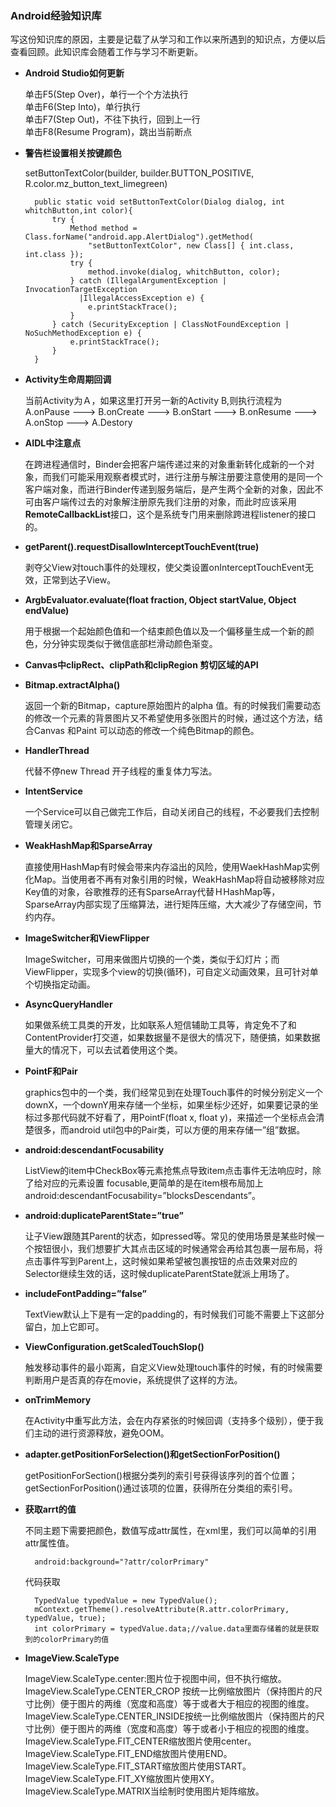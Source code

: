### Android经验知识库

写这份知识库的原因，主要是记载了从学习和工作以来所遇到的知识点，方便以后查看回顾。此知识库会随着工作与学习不断更新。

* **Android Studio如何更新**

  单击F5(Step Over)，单行一个个方法执行  
  单击F6(Step Into)，单行执行  
  单击F7(Step Out)，不往下执行，回到上一行  
  单击F8(Resume Program)，跳出当前断点
    
* **警告栏设置相关按键颜色**

	setButtonTextColor(builder, builder.BUTTON_POSITIVE, R.color.mz_button_text_limegreen)


	    public static void setButtonTextColor(Dialog dialog, int whitchButton,int color){
        	try {
            	Method method = Class.forName("android.app.AlertDialog").getMethod(
                    "setButtonTextColor", new Class[] { int.class, int.class });
            	try {
                	method.invoke(dialog, whitchButton, color);
            	} catch (IllegalArgumentException | InvocationTargetException
            	  |IllegalAccessException e) {
                	e.printStackTrace();
            	}
        	} catch (SecurityException | ClassNotFoundException | NoSuchMethodException e) {
            	e.printStackTrace();
        	}
    	}
    	
* **Activity生命周期回调**

	当前Activity为Ａ，如果这里打开另一新的Activity B,则执行流程为 A.onPause ---> B.onCreate ---> B.onStart ---> B.onResume ---> A.onStop ---> A.Destory
	
* **AIDL中注意点**

	在跨进程通信时，Binder会把客户端传递过来的对象重新转化成新的一个对象，而我们可能采用观察者模式时，进行注册与解注册要注意使用的是同一个客户端对象，而进行Binder传递到服务端后，是产生两个全新的对象，因此不可由客户端传过去的对象解注册原先我们注册的对象，而此时应该采用**RemoteCallbackList**接口，这个是系统专门用来删除跨进程listener的接口的。
	

* **getParent().requestDisallowInterceptTouchEvent(true)**

	剥夺父View对touch事件的处理权，使父类设置onInterceptTouchEvent无效，正常到达子View。
	
* **ArgbEvaluator.evaluate(float fraction, Object startValue, Object endValue)**

	用于根据一个起始颜色值和一个结束颜色值以及一个偏移量生成一个新的颜色，分分钟实现类似于微信底部栏滑动颜色渐变。
	
* **Canvas中clipRect、clipPath和clipRegion 剪切区域的API**

* **Bitmap.extractAlpha()**

	返回一个新的Bitmap，capture原始图片的alpha 值。有的时候我们需要动态的修改一个元素的背景图片又不希望使用多张图片的时候，通过这个方法，结合Canvas 和Paint 可以动态的修改一个纯色Bitmap的颜色。
	
* **HandlerThread**

	代替不停new Thread 开子线程的重复体力写法。
	
* **IntentService**

	一个Service可以自己做完工作后，自动关闭自己的线程，不必要我们去控制管理关闭它。
	
* **WeakHashMap和SparseArray**

	直接使用HashMap有时候会带来内存溢出的风险，使用WaekHashMap实例化Map。当使用者不再有对象引用的时候，WeakHashMap将自动被移除对应Key值的对象，谷歌推荐的还有SparseArray代替ＨHashMap等，SparseArray内部实现了压缩算法，进行矩阵压缩，大大减少了存储空间，节约内存。
	
* **ImageSwitcher和ViewFlipper**

	ImageSwitcher，可用来做图片切换的一个类，类似于幻灯片；而ViewFlipper，实现多个view的切换(循环)，可自定义动画效果，且可针对单个切换指定动画。
	
* **AsyncQueryHandler**

	如果做系统工具类的开发，比如联系人短信辅助工具等，肯定免不了和ContentProvider打交道，如果数据量不是很大的情况下，随便搞，如果数据量大的情况下，可以去试着使用这个类。
	
* **PointF和Pair**

	graphics包中的一个类，我们经常见到在处理Touch事件的时候分别定义一个downX，一个downY用来存储一个坐标，如果坐标少还好，如果要记录的坐标过多那代码就不好看了，用PointF(float x, float y)，来描述一个坐标点会清楚很多，而android util包中的Pair类，可以方便的用来存储一”组”数据。
	
* **android:descendantFocusability**

	ListView的item中CheckBox等元素抢焦点导致item点击事件无法响应时，除了给对应的元素设置 focusable,更简单的是在item根布局加上android:descendantFocusability=”blocksDescendants”。
	
* **android:duplicateParentState=”true”**

	让子View跟随其Parent的状态，如pressed等。常见的使用场景是某些时候一个按钮很小，我们想要扩大其点击区域的时候通常会再给其包裹一层布局，将点击事件写到Parent上，这时候如果希望被包裹按钮的点击效果对应的Selector继续生效的话，这时候duplicateParentState就派上用场了。
	
* **includeFontPadding=”false”**

	TextView默认上下是有一定的padding的，有时候我们可能不需要上下这部分留白，加上它即可。
	
* **ViewConfiguration.getScaledTouchSlop()**

	触发移动事件的最小距离，自定义View处理touch事件的时候，有的时候需要判断用户是否真的存在movie，系统提供了这样的方法。
	
* **onTrimMemory**

	在Activity中重写此方法，会在内存紧张的时候回调（支持多个级别），便于我们主动的进行资源释放，避免OOM。
	
* **adapter.getPositionForSelection()和getSectionForPosition()**

	getPositionForSection()根据分类列的索引号获得该序列的首个位置；
getSectionForPosition()通过该项的位置，获得所在分类组的索引号。

* **获取arrt的值**

	不同主题下需要把颜色，数值写成attr属性，在xml里，我们可以简单的引用attr属性值。
		
		android:background="?attr/colorPrimary"
		
	代码获取
	
		TypedValue typedValue = new TypedValue();
		mContext.getTheme().resolveAttribute(R.attr.colorPrimary, typedValue, true);
		int colorPrimary = typedValue.data;//value.data里面存储着的就是获取到的colorPrimary的值
		
* **ImageView.ScaleType**

    ImageView.ScaleType.center:图片位于视图中间，但不执行缩放。   
    ImageView.ScaleType.CENTER_CROP 按统一比例缩放图片（保持图片的尺寸比例）便于图片的两维（宽度和高度）等于或者大于相应的视图的维度。   
    ImageView.ScaleType.CENTER_INSIDE按统一比例缩放图片（保持图片的尺寸比例）便于图片的两维（宽度和高度）等于或者小于相应的视图的维度。   
    ImageView.ScaleType.FIT_CENTER缩放图片使用center。   
    ImageView.ScaleType.FIT_END缩放图片使用END。     
    ImageView.ScaleType.FIT_START缩放图片使用START。     
    ImageView.ScaleType.FIT_XY缩放图片使用XY。     
    ImageView.ScaleType.MATRIX当绘制时使用图片矩阵缩放。








	


	








	
	